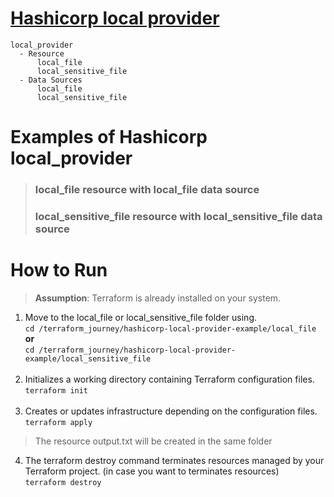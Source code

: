 # **[Hashicorp local provider](https://registry.terraform.io/providers/hashicorp/local/latest/docs)**

    
    local_provider
      - Resource
          local_file
          local_sensitive_file
      - Data Sources
          local_file
          local_sensitive_file

# Examples of Hashicorp local_provider
   > ### local_file resource with local_file data source
   > ### local_sensitive_file resource with local_sensitive_file data source


# How to Run

   > **Assumption**: Terraform is already installed on your system.

   1. Move to the local_file or local_sensitive_file folder using. <br>
   ```cd /terraform_journey/hashicorp-local-provider-example/local_file``` **or** <br>
   ```cd /terraform_journey/hashicorp-local-provider-example/local_sensitive_file``` <br><br>
   2. Initializes a working directory containing Terraform configuration files. <br>
   ```terraform init```<br><br>
   3. Creates or updates infrastructure depending on the configuration files. <br>
   ```terraform apply``` <br>
    
   > The resource output.txt will be created in the same folder <br>

   4. The terraform destroy command terminates resources managed by your Terraform project. (in case you want to terminates resources) <br>
   ```terraform destroy``` <br><br>
